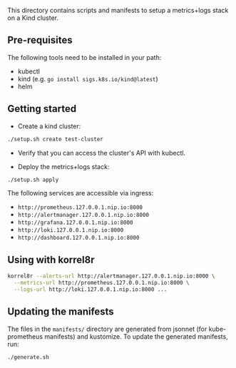 This directory contains scripts and manifests to setup a metrics+logs stack on
a Kind cluster.

## Pre-requisites

The following tools need to be installed in your path:
* kubectl
* kind (e.g. `go install sigs.k8s.io/kind@latest`)
* helm

## Getting started

* Create a kind cluster:

```bash
./setup.sh create test-cluster
```

* Verify that you can access the cluster's API with kubectl.

* Deploy the metrics+logs stack:

```bash
./setup.sh apply
```

The following services are accessible via ingress:
* `http://prometheus.127.0.0.1.nip.io:8000`
* `http://alertmanager.127.0.0.1.nip.io:8000`
* `http://grafana.127.0.0.1.nip.io:8000`
* `http://loki.127.0.0.1.nip.io:8000`
* `http://dashboard.127.0.0.1.nip.io:8000`

## Using with korrel8r

```bash
korrel8r --alerts-url http://alertmanager.127.0.0.1.nip.io:8000 \
  --metrics-url http://prometheus.127.0.0.1.nip.io:8000 \
  --logs-url http://loki.127.0.0.1.nip.io:8000 ...
```

## Updating the manifests

The files in the `manifests/` directory are generated from jsonnet (for
kube-prometheus manifests) and kustomize. To update the generated manifests,
run:

```bash
./generate.sh
```
